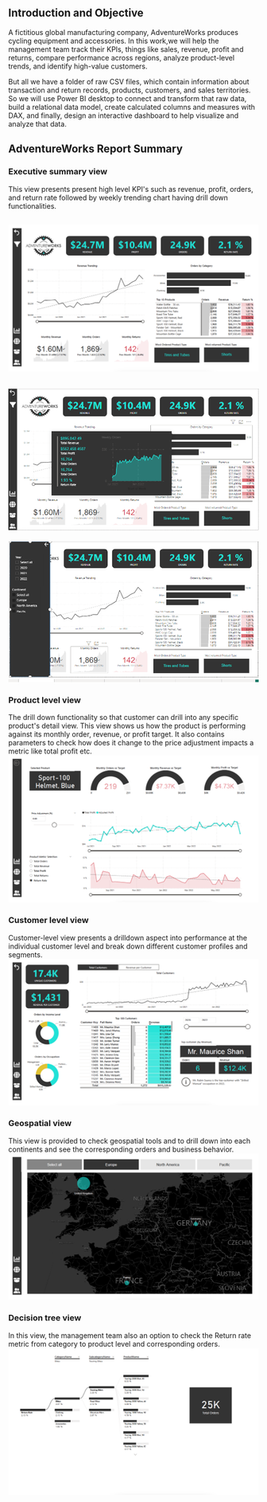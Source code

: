 ## Introduction and Objective 
A fictitious global manufacturing company, AdventureWorks produces cycling equipment and accessories.
In this work,we will help the management team track their KPIs, things like sales, revenue, profit and returns, compare performance across regions, analyze product-level trends, and identify high-value customers.

But all we have a folder of raw CSV files, which contain information about transaction and return records, products, customers, and sales territories. So we will use Power BI desktop to connect and transform that raw data, build a relational data model, create calculated columns and measures with DAX, and finally, design an interactive dashboard to help visualize and analyze that data.

## AdventureWorks Report Summary
### Executive summary view
This view presents present high level KPI's such as revenue, profit, orders, and return rate followed by weekly trending chart having drill down functionalities.

![Image](./images/exec_summary.png)  
--
![Image](./images/tooltip.png)   
--
![Image](./images/Slicer_panel.png)

### Product level view
The drill down functionality so that customer can drill into any specific product's detail view. This view shows us how the product is performing against its monthly order, revenue, or profit target. It also contains parameters to check how does it change to the price adjustment impacts a metric like total profit etc.
![Image](./images/product_summary.png)

### Customer level view
Customer-level view presents a drilldown aspect into performance at the individual customer level and break down different customer profiles and segments.
![Image](./images/customer_summary.png)

### Geospatial view
This view is provided to check geospatial tools and to drill down into each continents and see the corresponding orders and business behavior. 
![Image](./images/geo_summary.png)

### Decision tree view
In this view, the management team also an option to check the Return rate metric from category to product level and corresponding orders.
![Image](./images/return_tree.png)
